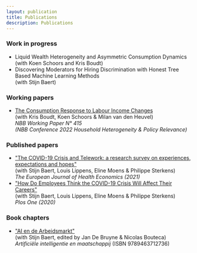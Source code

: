 ```yaml
---
layout: publication
title: Publications
description: Publications
---
```


### Work in progress
* Liquid Wealth Heterogeneity and Asymmetric Consumption Dynamics <br>
(with Koen Schoors and Kris Boudt)
* Discovering Moderators for Hiring Discrimination with Honest Tree Based Machine Learning Methods<br>
  (with Stijn Baert)

### Working papers
* <a href="https://www.nbb.be/doc/ts/publications/wp/wp415en.pdf">The Consumption Response to Labour Income Changes</a><br>
(with Kris Boudt, Koen Schoors & Milan van den Heuvel)<br>
_NBB Working Paper N° 415_<br>
_(NBB Conference 2022 Household Heterogeneity & Policy Relevance)_


### Published papers
* <a href="https://doi.org/10.1007/s10198-021-01392-z">"The COVID-19 Crisis and Telework: a research survey on experiences, expectations and hopes"</a><br>
(with Stijn Baert, Louis Lippens, Eline Moens & Philippe Sterkens)<br>
 _The European Journal of Health Economics (2021)_
* <a href="https://journals.plos.org/plosone/article?id=10.1371/journal.pone.0246899">"How Do Employees Think the COVID-19 Crisis Will Affect Their Careers"</a><br>
 (with Stijn Baert, Louis Lippens, Eline Moens & Philippe Sterkens)<br>
 _Plos One (2020)_


### Book chapters
* <a href="https://gompel-svacina.eu/product/artificiele-intelligentie-en-maatschappij/">"AI en de Arbeidsmarkt"</a><br>
(with Stijn Baert, edited by Jan De Bruyne & Nicolas Bouteca)<br>
_Artificiële intelligentie en maatschappij_ (ISBN 9789463712736)
